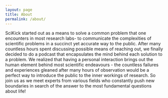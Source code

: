 ```yaml
---
layout: page
title: About
permalink: /about/
---
```

SciKick started out as a means to solve a common problem that one encounters in most research labs- to communicate the complexities of scientific problems in a succinct yet accurate way to the public. After many countless hours spent discussing possible means of reaching out, we finally decided to do a podcast that encapsulates the mind behind each solution to a problem. We realized that having a personal interaction brings out the human element behind most scientific endeavours - the countless failures and experiences gleaned after many hours of observation would be a perfect way to introduce the public to the inner workings of research.
So join us as we meet experts from various fields who constantly push new boundaries in search of the answer to the most fundamental questions about life!
